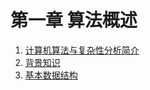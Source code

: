 # 第一章 算法概述

1. [计算机算法与复杂性分析简介](计算机算法设计与分析/算法概述/计算机算法与复杂性分析简介.md)
2. [背景知识](计算机算法设计与分析/算法概述/背景知识.md)
3. [基本数据结构](计算机算法设计与分析/算法概述/基本数据结构.md)